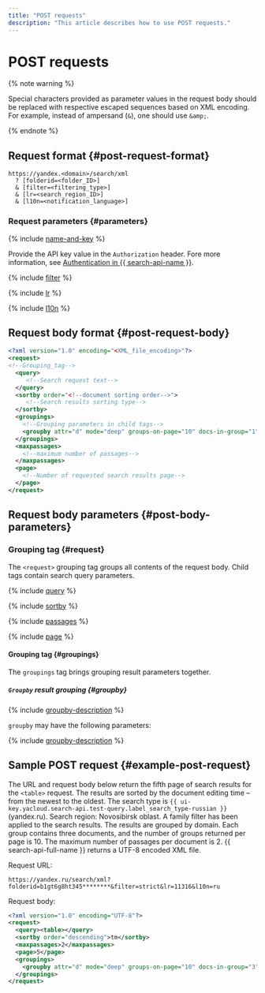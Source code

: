 ```yaml
---
title: "POST requests"
description: "This article describes how to use POST requests."
---
```


# POST requests

{% note warning %}

Special characters provided as parameter values in the request body should be replaced with respective escaped sequences based on XML encoding. For example, instead of ampersand (`&`), one should use `&amp;`.

{% endnote %}

## Request format {#post-request-format}

```httpget
https://yandex.<domain>/search/xml
  ? [folderid=<folder_ID>]
  & [filter=<filtering_type>]
  & [lr=<search_region_ID>]
  & [l10n=<notification_language>]
```

### Request parameters {#parameters}

{% include [name-and-key](../../_includes/search-api/key.md) %}

Provide the API key value in the `Authorization` header. Fore more information, see [Authentication in {{ search-api-name }}](../operations/auth.md).

{% include [filter](../../_includes/search-api/filter.md) %}

{% include [lr](../../_includes/search-api/lr.md) %}

{% include [l10n](../../_includes/search-api/l10n.md) %}

## Request body format {#post-request-body}

```xml
<?xml version="1.0" encoding="<XML_file_encoding>"?>
<request>
<!--Grouping_tag-->
  <query>
     <!--Search request text-->
  </query>
  <sortby order="<!--document sorting order-->">
     <!--Search results sorting type-->
  </sortby>
  <groupings>
    <!--Grouping parameters in child tags-->
    <groupby attr="d" mode="deep" groups-on-page="10" docs-in-group="1" />
  </groupings>
  <maxpassages>
    <!--maximum number of passages-->
  </maxpassages>
  <page>
    <!--Number of requested search results page-->
  </page>
</request>
```

## Request body parameters {#post-body-parameters}

### Grouping tag <request> {#request}

The `<request>` grouping tag groups all contents of the request body. Child tags contain search query parameters.

{% include [query](../../_includes/search-api/query.md) %}

{% include [sortby](../../_includes/search-api/sortby.md) %}

{% include [passages](../../_includes/search-api/passages.md) %}

{% include [page](../../_includes/search-api/page.md) %}

#### Grouping tag <groupings> {#groupings}

The `groupings` tag brings grouping result parameters together.

##### `Groupby` result grouping {#groupby}

{% include [groupby-description](../../_includes/search-api/groupby-description.md) %}

`groupby` may have the following parameters:

{% include [groupby-description](../../_includes/search-api/groupby-parameters.md) %}

## Sample POST request {#example-post-request}

The URL and request body below return the fifth page of search results for the `<table>` request. The results are sorted by the document editing time – from the newest to the oldest. The search type is `{{ ui-key.yacloud.search-api.test-query.label_search_type-russian }}` (yandex.ru). Search region: Novosibirsk oblast. A family filter has been applied to the search results. The results are grouped by domain. Each group contains three documents, and the number of groups returned per page is 10. The maximum number of passages per document is 2. {{ search-api-full-name }} returns a UTF-8 encoded XML file.

Request URL:

```httpget
https://yandex.ru/search/xml?folderid=b1gt6g8ht345********&filter=strict&lr=11316&l10n=ru
```

Request body:

```xml
<?xml version="1.0" encoding="UTF-8"?>
<request>
  <query><table></query>
  <sortby order="descending">tm</sortby>
  <maxpassages>2</maxpassages>
  <page>5</page>
  <groupings>
    <groupby attr="d" mode="deep" groups-on-page="10" docs-in-group="3" />
  </groupings>
</request>
```
